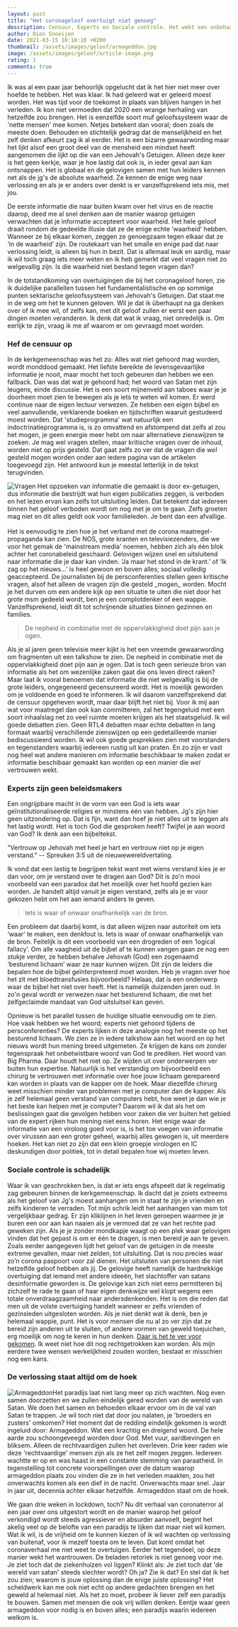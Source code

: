 ```yaml
---
layout: post
title: "Het coronageloof overtuigt niet genoeg"
description: Censuur, Experts en Sociale controle. Het wekt een onbehaaglijk gevoel van herkenning op. Hier ben ik al eerder geweest en het voelde toen ook al niet goed. Hoe de mindset van fundamentalistisch gelovingen lijkt op die van het coronageloof.
author: Dion Snoeijen
date: 2021-03-15 10:10:10 +0200
thumbnail: /assets/images/geloof/armageddon.jpg
image: /assets/images/geloof/article-image.png
rating: 1
comments: true
---
```


<div class="start">
    <p>Ik was al een paar jaar behoorlijk opgelucht dat ik het hier niet meer over hoefde te hebben. Het was klaar. Ik had geleerd wat er geleerd moest worden. Het was tijd voor de toekomst in plaats van blijven hangen in het verleden. Ik kon niet vermoeden dat 2020 een wrange herhaling van hetzelfde zou brengen. Het is eenzelfde soort muf geloofssysteem waar de 'nette mensen' mee komen. Netjes betekent dan vooral; doen zoals de meeste doen. Behouden en stichtelijk gedrag dat de menselijkheid en het zelf denken afkeurt zag ik al eerder. Het is een bizarre gewaarwording maar het lijkt alsof een groot deel van de mensheid een mindset heeft aangenomen die lijkt op die van een Jehovah's Getuigen. Alleen deze keer is het geen kerkje, waar je hoe lastig dat ook is, in ieder geval aan kan ontsnappen. Het is globaal en de gelovigen samen met hun leiders kennen net als de jg's de absolute waarheid. Ze kennen de enige weg naar verlossing en als je er anders over denkt is er vanzelfsprekend iets mis, met jou.</p>
</div>

De eerste informatie die naar buiten kwam over het virus en de reactie daarop, deed me al snel denken aan de manier waarop getuigen verwachten dat je informatie accepteert voor waarheid. Het hele geloof draait rondom de gedeelde illusie dat ze de enige echte ‘waarheid’ hebben. Wanneer ze bij elkaar komen, zeggen ze genoegzaam tegen elkaar dat ze ‘in de waarheid’ zijn. De routekaart van het smalle en enige pad dat naar verlossing leidt, is alleen bij hun in bezit. Dat is allemaal leuk en aardig, maar ik wil toch graag iets meer weten en ik heb gemerkt dat veel vragen niet zo welgevallig zijn. Is die waarheid niet bestand tegen vragen dan?

In de totstandkoming van overtuigingen die bij het coronageloof horen, zie ik duidelijke parallellen tussen het fundamentalistische en op sommige punten sektarische geloofssysteem van Jehovah's Getuigen. Dat staat me in de weg om het te kunnen geloven. Wil je dat ik überhaupt na ga denken over of ik mee wil, of zelfs kan, met dit geloof zullen er eerst een paar dingen moeten veranderen. Ik denk dat wat ik vraag, niet onredelijk is. Om eerlijk te zijn, vraag ik me af waarom er om gevraagd moet worden.

### Hef de censuur op
In de kerkgemeenschap was het zo: Alles wat niet gehoord mag worden, wordt monddood gemaakt. Het liefste bereikte de levensgevaarlijke informatie je nooit, maar mocht het toch gebeuren dan hebben we een fallback. Dan was dat wat je gehoord had; het woord van Satan met zijn leugens, einde discussie. Het is een soort mijnenveld aan taboes waar je je doorheen moet zien te bewegen als je iets te weten wil komen. Er werd continue naar de eigen lectuur verwezen. Ze hebben een eigen bijbel en veel aanvullende, verklarende boeken en tijdschriften waaruit gestudeerd moest worden. Dat 'studieprogramma' wat natuurlijk een indoctrinatieprogramma is, is zo omvattend en afstompend dat zelfs al zou het mogen, je geen energie meer hebt om naar alternatieve zienswijzen te zoeken. Je mag wel vragen stellen, maar kritische vragen over de inhoud, worden niet op prijs gesteld. Dat gaat zelfs zo ver dat de vragen die _wel_ gesteld mogen worden onder aan iedere pagina van de artikelen toegevoegd zijn. Het antwoord kun je meestal letterlijk in de tekst terugvinden.

<p>
<img src="../../assets/images/geloof/vragen.jpg" alt="Vragen" title="Vragen" />
Het opzoeken van informatie die gemaakt is door ex-getuigen, dus informatie die bestrijdt wat hun eigen publicaties zeggen, is verboden en het lezen ervan kan zelfs tot uitsluiting leiden. Dat betekent dat iedereen binnen het geloof verboden wordt om nog met je om te gaan. Zelfs groeten mag niet en dit alles geldt ook voor familieleden. Je bent dan een afvallige.
<br /><br />
 Het is eenvoudig te zien hoe je het verband met de corona maatregel-propaganda kan zien. De NOS, grote kranten en televisiezenders, die we voor het gemak de 'mainstream media' noemen, hebben zich als één blok achter het coronabeleid geschaard. Gelovigen wijzen snel en uitsluitend naar informatie die je daar kan vinden. ‘Ja maar het stond in de krant.’ of ‘Ik zag op het nieuws...’ is heel gewoon en boven alles; sociaal volledig geaccepteerd. De journalisten bij de persconferenties stellen geen kritische vragen, alsof het alleen de vragen zijn die gesteld _mogen_ worden. Mocht je het durven om een andere kijk op een situatie te uiten die niet door het grote msm gedeeld wordt, ben je een complotdenker of een wappie. Vanzelfsprekend, leidt dit tot schrijnende situaties binnen gezinnen en families.
<blockquote>De nepheid in combinatie met de oppervlakkigheid doet pijn aan je ogen.</blockquote>
Als je al jaren geen televisie meer kijkt is het een vreemde gewaarwording om fragmenten uit een talkshow te zien. De nepheid in combinatie met de oppervlakkigheid doet pijn aan je ogen. Dat is toch geen serieuze bron van informatie als het om wezenlijke zaken gaat die ons leven direct raken? Maar laat ik vooral benoemen dat informatie die niet welgevallig is bij de grote leiders, ongegeneerd gecensureerd wordt. Het is moeilijk geworden om je voldoende en goed te informeren. Ik wil daarom vanzelfsprekend dat de censuur opgeheven wordt, maar daar blijft het niet bij. Voor ik mij aan wat voor maatregel dan ook kan committeren, zal het tegengeluid met een soort inhaalslag net zo veel ruimte moeten krijgen als het staatsgeluid. Ik wil goede debatten zien. Geen RTL4 debatten maar échte debatten in lang formaat waarbij verschillende zienswijzen op een gedetailleerde manier bediscussieerd worden. Ik wil ook goede gesprekken zien met voorstanders en tegenstanders waarbij iedereen rustig uit kan praten. En zo zijn er vast nog heel wat andere manieren om informatie beschikbaar te maken zodat er informatie beschibaar gemaakt kan worden op een manier die <i>wel</i> vertrouwen wekt.
</p>

### Experts zijn geen beleidsmakers
Een ongrijpbare macht in de vorm van een God is iets waar geïnstitutionaliseerde religies er minstens één van hebben. Jg's zijn hier geen uitzondering op. Dat is fijn, want dan hoef je niet alles uit te leggen als het lastig wordt. Het is toch God die gesproken heeft? Twijfel je aan woord van God? Ik denk aan een bijbeltekst.

"Vertrouw op Jehovah met heel je hart en vertrouw niet op je eigen verstand." -- Spreuken 3:5 uit de nieuwewereldvertaling.

Ik vond dat een lastig te begrijpen tekst want met wiens verstand kies je er dan voor, om je verstand over te dragen aan God? Dit is zo'n mooi voorbeeld van een paradox dat het moeilijk over het hoofd gezien kan worden. Je handelt altijd vanuit je eigen verstand, zelfs als je er voor gekozen hebt om het aan iemand anders te geven.

<p>
<blockquote>Iets is waar of onwaar onafhankelijk van de bron.</blockquote>
Een probleem dat daarbij komt, is dat alleen wijzen naar autoriteit om iets ‘waar’ te maken, een denkfout is. Iets is waar of onwaar onafhankelijk van de bron. Feitelijk is dit een voorbeeld van een drogreden of een ‘logical fallacy’. Om alle vaagheid uit de bijbel af te kunnen vangen gaan ze nog een stukje verder, ze hebben behalve Jehovah (God) een zogenaamd ‘besturend lichaam’ waar ze naar kunnen wijzen. Dit zijn de leiders die bepalen hoe de bijbel geïnterpreteerd moet worden. Heb je vragen over hoe het zit met bloedtransfusies bijvoorbeeld? Helaas, dat is een onderwerp waar de bijbel het niet over heeft. Het is namelijk duizenden jaren oud. In zo'n geval wordt er verwezen naar het besturend lichaam, die met het zelfgeclaimde mandaat van God uitsluitsel kan geven.
</p>

Opnieuw is het parallel tussen de huidige situatie eenvoudig om te zien. Hoe vaak hebben we het woord; experts niet gehoord tijdens de persconferenties? De experts lijken in deze analogie nog het meeste op het besturend lichaam. We zien ze in iedere talkshow aan het woord en op het nieuws wordt hun mening breed uitgemeten. Ze krijgen de kans om zonder tegenspraak het onbetwistbare woord van God te prediken. Het woord van Big Pharma. Daar houdt het niet op. Ze wijden uit over onderwerpen ver buiten hun expertise. Natuurlijk is het verstandig om bijvoorbeeld een chirurg te vertrouwen met informatie over hoe jouw lichaam gerepareerd kan worden in plaats van de kapper om de hoek. Maar diezelfde chirurg weet misschien minder van problemen met je computer dan de kapper. Als je zelf helemaal geen verstand van computers hebt, hoe weet je dan wie je het beste kan helpen met je computer? Daarom wil ik dat als het om beslissingen gaat die gevolgen hebben voor zaken die ver buiten het gebied van de expert rijken hun mening niet eens horen. Het enige waar de informatie van een viroloog goed voor is, is het toe voegen van informatie over virussen aan een groter geheel, waarbij alles gewogen is, uit meerdere hoeken. Het kan niet zo zijn dat een klein groepje virologen en IC deskundigen door politiek, tot in detail bepalen hoe wij moeten leven.

### Sociale controle is schadelijk
Waar ik van geschrokken ben, is dat er iets engs afspeelt dat ik regelmatig zag gebeuren binnen de kerkgemeenschap. Ik dacht dat je zoiets extreems als het geloof van Jg's moest aanhangen om in staat te zijn je vrienden en zelfs kinderen te verraden. Tot mijn schrik leidt het aanhangen van msm tot vergelijkbaar gedrag. Er zijn kliklijnen in het leven geroepen waarmee je je buren een oor aan kan naaien als je vermoed dat ze van het rechte pad geweken zijn. Als je je zonder mondkapje waagt op een plek waar gelovigen vinden dat het gepast is om er één te dragen, is men bereid je aan te geven. Zoals eerder aangegeven lijdt het geloof van de getuigen in de meeste extreme gevallen, maar niet zelden, tot uitsluiting. Dat is nou precies waar zo’n corona paspoort voor zal dienen. Het uitsluiten van personen die niet hetzelfde geloof hebben als jij. De gelovige heeft namelijk de hardnekkige overtuiging dat iemand met andere ideeën, het slachtoffer van satans desinformatie geworden is. De gelovige kan zich niet eens permitteren bij zichzelf te rade te gaan of haar eigen denkwijze wel klopt wegens een totale onverdraagzaamheid naar andersdenkenden. Het is om die reden dat men uit de volste overtuiging handelt wanneer er zelfs vrienden of gezinsleden uitgesloten worden. Als je niet denkt wat ik denk, ben je helemaal wappie, punt. Het is voor mensen die nu al zo ver zijn dat ze bereid zijn anderen uit te sluiten, of andere vormen van geweld toejuichen, erg moeilijk om nog te keren in hun denken. [Daar is het te ver voor gekomen](https://www.egoic.nl/artikelen/2021-03-15-overtuigingen-en-dicussies-over-corona.html). Ik weet niet hoe dit nog rechtgetrokken kan worden. Als mijn eerdere twee wensen werkelijkheid zouden worden, bestaat er misschien nog een kans.

### De verlossing staat altijd om de hoek
<p><img src="/assets/images/geloof/armageddon.jpg" alt="Armageddon" title="Armageddon" />Het paradijs laat niet lang meer op zich wachten. Nog even samen doorzetten en we zullen eindelijk gered worden van de wereld van Satan. We doen het samen en behoeden elkaar ervoor om in de val van Satan te trappen. Je wil toch niet dat door jou nalaten, je 'broeders en zusters' omkomen? Het moment dat de redding eindelijk gekomen is wordt ingeluid door: Armageddon. Wat een krachtig en dreigend woord. De hele aarde zou schoongeveegd worden door God. Met vuur, aardbevingen en bliksem. Alleen de rechtvaardigen zullen het overleven. Drie keer raden wie deze 'rechtvaardige' mensen zijn als ze het zelf mogen zeggen. Iedereen wachtte er op en was haast in een constante stemming van paraatheid. In tegenstelling tot concrete voorspellingen over de datum waarop armageddon plaats zou vinden die ze in het verleden maakten, zou het onverwachts komen als een dief in de nacht. Onverwachts maar snel. Jaar in jaar uit, decennia achter elkaar hetzelfde. Armageddon staat om de hoek.</p>

We gaan drie weken in lockdown, toch? Nu dit verhaal van coronaterror al een jaar over ons uitgestort wordt en de manier waarop het geloof verkondigd wordt steeds agressiever en absurder aanvoelt, begint het akelig veel op de belofte van een paradijs te lijken dat maar niet wil komen. Wat ik wil, is de vrijheid om te kunnen kiezen of ik wil wachten op verlossing van buitenaf, voor ik mezelf toesta om te leven. Dat komt omdat het coronaverhaal me niet weet te overtuigen. Eerder het tegendeel, op deze manier wekt het wantrouwen. De beladen retoriek is niet genoeg voor me. Je ziet toch dat de ziekenhuizen vol liggen? Klinkt als: Je ziet toch dat 'de wereld van satan' steeds slechter wordt? Oh ja? Zie ik dat? En stel dat ik het zou zien; waarom is jouw oplossing dan de enige juiste oplossing? Het scheldwerk kan me ook niet echt op andere gedachten brengen en het geweld al helemaal niet. Als het zo moet, probeer ik liever zelf een paradijs te bouwen. Samen met mensen die ook vrij willen denken. Eentje waar geen armageddon voor nodig is en boven alles; een paradijs waarin iedereen welkom is.
